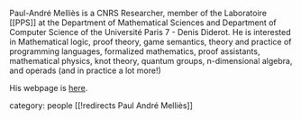 Paul-Andr&#233; Melli&#232;s is a CNRS Researcher,  member of the Laboratoire [[PPS]] at the Department of Mathematical Sciences and Department of Computer Science of the Universit&#233; Paris 7 - Denis Diderot. He is interested in Mathematical logic, proof theory, game semantics, theory and practice of programming languages, formalized mathematics, proof assistants, mathematical physics, knot theory, quantum groups, n-dimensional algebra, and operads (and in practice a lot more!)

His webpage is [here](http://www.pps.jussieu.fr/~mellies/).


category: people
[[!redirects Paul André Melliès]]
